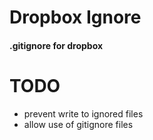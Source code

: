 # Dropbox Ignore
#### .gitignore for dropbox

# TODO
- prevent write to ignored files
- allow use of gitignore files
